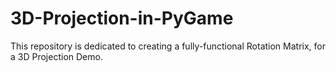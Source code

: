 # 3D-Projection-in-PyGame
This repository is dedicated to creating a fully-functional Rotation Matrix, for a 3D Projection Demo.
